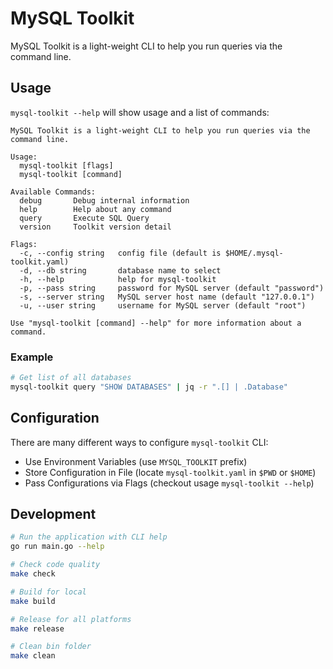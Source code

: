 # MySQL Toolkit

MySQL Toolkit is a light-weight CLI to help you run queries via the command line.

## Usage

`mysql-toolkit --help` will show usage and a list of commands:

```
MySQL Toolkit is a light-weight CLI to help you run queries via the command line.

Usage:
  mysql-toolkit [flags]
  mysql-toolkit [command]

Available Commands:
  debug       Debug internal information
  help        Help about any command
  query       Execute SQL Query
  version     Toolkit version detail

Flags:
  -c, --config string   config file (default is $HOME/.mysql-toolkit.yaml)
  -d, --db string       database name to select
  -h, --help            help for mysql-toolkit
  -p, --pass string     password for MySQL server (default "password")
  -s, --server string   MySQL server host name (default "127.0.0.1")
  -u, --user string     username for MySQL server (default "root")

Use "mysql-toolkit [command] --help" for more information about a command.
```

### Example

```bash
# Get list of all databases
mysql-toolkit query "SHOW DATABASES" | jq -r ".[] | .Database"
```

## Configuration

There are many different ways to configure `mysql-toolkit` CLI:
- Use Environment Variables (use `MYSQL_TOOLKIT` prefix)
- Store Configuration in File (locate `mysql-toolkit.yaml` in `$PWD` or `$HOME`)
- Pass Configurations via Flags (checkout usage `mysql-toolkit --help`)

## Development

```bash
# Run the application with CLI help
go run main.go --help

# Check code quality
make check

# Build for local
make build

# Release for all platforms
make release

# Clean bin folder
make clean
```
